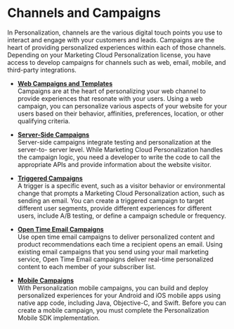 

# Channels and Campaigns

In Personalization, channels are the various digital touch points you use to
interact and engage with your customers and leads. Campaigns are the heart of
providing personalized experiences within each of those channels. Depending on
your Marketing Cloud Personalization license, you have access to develop
campaigns for channels such as web, email, mobile, and third-party
integrations.

  * **[Web Campaigns and Templates](https://help.salesforce.com/s/articleView?id=sf.mc_pers_web_campaign_template.htm&language=en_US&type=5)**  
Campaigns are at the heart of personalizing your web channel to provide
experiences that resonate with your users. Using a web campaign, you can
personalize various aspects of your website for your users based on their
behavior, affinities, preferences, location, or other qualifying criteria.

  * **[Server-Side Campaigns](https://help.salesforce.com/s/articleView?id=sf.mc_pers_server_side_campaign.htm&language=en_US&type=5)**  
Server-side campaigns integrate testing and personalization at the server-to-
server level. While Marketing Cloud Personalization handles the campaign
logic, you need a developer to write the code to call the appropriate APIs and
provide information about the website visitor.

  * **[Triggered Campaigns](https://help.salesforce.com/s/articleView?id=sf.mc_pers_triggered_campaign.htm&language=en_US&type=5)**  
A trigger is a specific event, such as a visitor behavior or environmental
change that prompts a Marketing Cloud Personalization action, such as sending
an email. You can create a triggered campaign to target different user
segments, provide different experiences for different users, include A/B
testing, or define a campaign schedule or frequency.

  * **[Open Time Email Campaigns](https://help.salesforce.com/s/articleView?id=sf.mc_pers_email_campaign.htm&language=en_US&type=5)**  
Use open time email campaigns to deliver personalized content and product
recommendations each time a recipient opens an email. Using existing email
campaigns that you send using your mail marketing service, Open Time Email
campaigns deliver real-time personalized content to each member of your
subscriber list.

  * **[Mobile Campaigns](https://help.salesforce.com/s/articleView?id=sf.mc_pers_mobile_campaign.htm&language=en_US&type=5)**  
With Personalization mobile campaigns, you can build and deploy personalized
experiences for your Android and iOS mobile apps using native app code,
including Java, Objective-C, and Swift. Before you can create a mobile
campaign, you must complete the Personalization Mobile SDK implementation.

